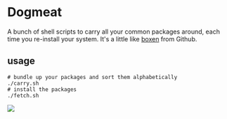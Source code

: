# Dogmeat

A bunch of shell scripts to carry all your common packages around, each time you re-install your system. It's a little like [boxen](https://github.com/boxen/our-boxen/#our-boxen) from Github.

## usage
```
# bundle up your packages and sort them alphabetically
./carry.sh
# install the packages
./fetch.sh
```

![](http://jonathanmh.com/wp-content/uploads/2016/01/dogmeat.jpg)
